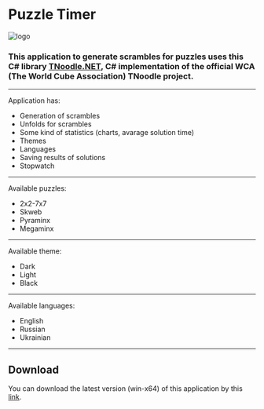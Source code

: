# Puzzle Timer 
![logo](https://github.com/overflowed-stack/PuzzleTimer/PuzzleTimer/Images/logo.ico)
### This application to generate scrambles for puzzles uses this C# library [TNoodle.NET](https://github.com/gaosui/TNoodle.NET), C# implementation of the official WCA (The World Cube Association) TNoodle project.
---
Application has:
* Generation of scrambles
* Unfolds for scrambles
* Some kind of statistics (charts, avarage solution time)
* Themes
* Languages
* Saving results of solutions
* Stopwatch
---
Available puzzles:
* 2x2-7x7
* Skweb
* Pyraminx
* Megaminx
---
Available theme:
* Dark
* Light
* Black
---
Available languages:
* English
* Russian
* Ukrainian
---
## Download
You can download the latest version (win-x64) of this application by this [link](https://drive.google.com/drive/folders/17S_kqKifoVJle5IRiYd74ZSmVS_Fk54S?usp=sharing).